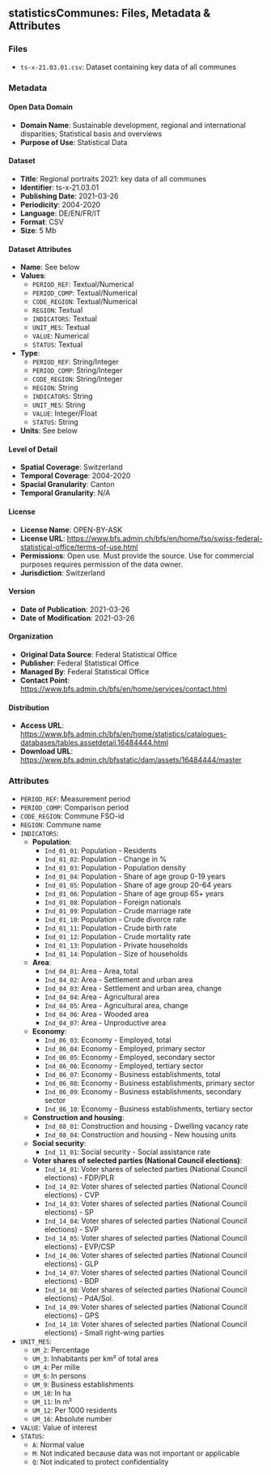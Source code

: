 ## statisticsCommunes: Files, Metadata & Attributes

### **Files**
- ```ts-x-21.03.01.csv```: Dataset containing key data of all communes

### Metadata

#### Open Data Domain
- **Domain Name**: Sustainable development, regional and international disparities; Statistical basis and overviews
- **Purpose of Use**: Statistical Data

#### Dataset
- **Title**: Regional portraits 2021: key data of all communes
- **Identifier**: ts-x-21.03.01
- **Publishing Date**: 2021-03-26
- **Periodicity**: 2004-2020
- **Language**: DE/EN/FR/IT
- **Format**: CSV
- **Size**: 5 Mb

#### Dataset Attributes
- **Name**: See below
- **Values**:
  - ```PERIOD_REF```: Textual/Numerical
  - ```PERIOD_COMP```: Textual/Numerical
  - ```CODE_REGION```: Textual/Numerical
  - ```REGION```: Textual
  - ```INDICATORS```: Textual
  - ```UNIT_MES```: Textual
  - ```VALUE```: Numerical
  - ```STATUS```: Textual
- **Type**:
  - ```PERIOD_REF```: String/Integer
  - ```PERIOD_COMP```: String/Integer
  - ```CODE_REGION```: String/Integer
  - ```REGION```: String
  - ```INDICATORS```: String
  - ```UNIT_MES```: String
  - ```VALUE```: Integer/Float
  - ```STATUS```: String
- **Units**: See below 

#### Level of Detail
- **Spatial Coverage**: Switzerland
- **Temporal Coverage**: 2004-2020
- **Spacial Granularity**: Canton
- **Temporal Granularity**: N/A

#### License
- **License Name**: OPEN-BY-ASK
- **License URL**: https://www.bfs.admin.ch/bfs/en/home/fso/swiss-federal-statistical-office/terms-of-use.html
- **Permissions**: Open use. Must provide the source. Use for commercial purposes requires permission of the data owner.
- **Jurisdiction**: Switzerland

#### Version
- **Date of Publication**: 2021-03-26
- **Date of Modification**: 2021-03-26

#### Organization
- **Original Data Source**: Federal Statistical Office
- **Publisher**: Federal Statistical Office
- **Managed By**: Federal Statistical Office
- **Contact Point**: https://www.bfs.admin.ch/bfs/en/home/services/contact.html

#### Distribution
- **Access URL**: https://www.bfs.admin.ch/bfs/en/home/statistics/catalogues-databases/tables.assetdetail.16484444.html
- **Download URL**: https://www.bfs.admin.ch/bfsstatic/dam/assets/16484444/master

### Attributes

- ```PERIOD_REF```: Measurement period
- ```PERIOD_COMP```: Comparison period
- ```CODE_REGION```: Commune FSO-id
- ```REGION```: Commune name
- ```INDICATORS```:
  - **Population**:
    - ```Ind_01_01```: Population - Residents
    - ```Ind_01_02```: Population - Change in %
    - ```Ind_01_03```: Population - Population density
    - ```Ind_01_04```: Population - Share of age group 0-19 years
    - ```Ind_01_05```: Population - Share of age group 20-64 years
    - ```Ind_01_06```: Population - Share of age group 65+ years
    - ```Ind_01_08```: Population - Foreign nationals
    - ```Ind_01_09```: Population - Crude marriage rate
    - ```Ind_01_10```: Population - Crude divorce rate
    - ```Ind_01_11```: Population - Crude birth rate
    - ```Ind_01_12```: Population - Crude mortality rate
    - ```Ind_01_13```: Population - Private households
    - ```Ind_01_14```: Population - Size of households
  - **Area**:
    - ```Ind_04_01```: Area - Area, total
    - ```Ind_04_02```: Area - Settlement and urban area
    - ```Ind_04_03```: Area - Settlement and urban area, change
    - ```Ind_04_04```: Area - Agricultural area 
    - ```Ind_04_05```: Area - Agricultural area, change
    - ```Ind_04_06```: Area - Wooded area
    - ```Ind_04_07```: Area - Unproductive area
  - **Economy**:
    - ```Ind_06_03```: Economy - Employed, total
    - ```Ind_06_04```: Economy - Employed, primary sector
    - ```Ind_06_05```: Economy - Employed, secondary sector
    - ```Ind_06_06```: Economy - Employed, tertiary sector
    - ```Ind_06_07```: Economy - Business establishments, total
    - ```Ind_06_08```: Economy - Business establishments, primary sector
    - ```Ind_06_09```: Economy - Business establishments, secondary sector
    - ```Ind_06_10```: Economy - Business establishments, tertiary sector
  - **Construction and housing**:
    - ```Ind_08_01```: Construction and housing - Dwelling vacancy rate
    - ```Ind_08_04```: Construction and housing - New housing units
  - **Social security**:
    - ```Ind_11_01```: Social security - Social assistance rate
  - **Voter shares of selected parties (National Council elections)**:
    - ```Ind_14_01```: Voter shares of selected parties (National Council elections) - FDP/PLR
    - ```Ind_14_02```: Voter shares of selected parties (National Council elections) - CVP
    - ```Ind_14_03```: Voter shares of selected parties (National Council elections) - SP
    - ```Ind_14_04```: Voter shares of selected parties (National Council elections) - SVP
    - ```Ind_14_05```: Voter shares of selected parties (National Council elections) - EVP/CSP
    - ```Ind_14_06```: Voter shares of selected parties (National Council elections) - GLP
    - ```Ind_14_07```: Voter shares of selected parties (National Council elections) - BDP
    - ```Ind_14_08```: Voter shares of selected parties (National Council elections) - PdA/Sol.
    - ```Ind_14_09```: Voter shares of selected parties (National Council elections) - GPS
    - ```Ind_14_10```: Voter shares of selected parties (National Council elections) - Small right-wing parties 
- ```UNIT_MES```:
  - ```UM_2```: Percentage
  - ```UM_3```: Inhabitants per km² of total area
  - ```UM_4```: Per mille
  - ```UM_6```: In persons
  - ```UM_9```: Business establishments
  - ```UM_10```: In ha
  - ```UM_11```: In m²
  - ```UM_12```: Per 1000 residents
  - ```UM_16```: Absolute number
- ```VALUE```: Value of interest
- ```STATUS```:
  - ```A```: Normal value
  - ```M```: Not indicated because data was not important or applicable
  - ```Q```: Not indicated to protect confidentiality
